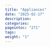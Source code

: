 ```yaml
---
title: "Appliances"
date: "2025-02-17"
description:
categories:
pageintoc: "271"
tags:
weight: "1"
---
```


<a id="appliances-mgmt"></a>

<!--# Appliances -->




